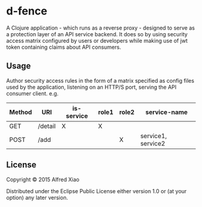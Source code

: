 # d-fence

A Clojure application - which runs as a reverse proxy - designed to serve as a protection layer of an API service backend. It does so by using security access matrix configured by users or developers while making use of jwt token containing claims about API consumers.

## Usage
Author security access rules in the form of a matrix specified as config files used by the application, listening on an HTTP/S port, serving the API consumer client.
e.g.

| Method | URI      | is-service | role1 | role2 | service-name     |
|--------|----------|------------|-------|-------|------------------|
| GET    | /detail  | X          | X     |       |                  |
| POST   | /add     |            |       | X     |service1, service2|

## License

Copyright © 2015 Alfred Xiao

Distributed under the Eclipse Public License either version 1.0 or (at your option) any later version.
